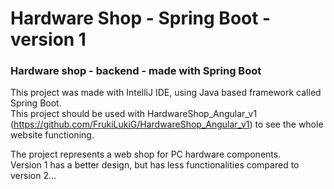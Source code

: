 # Hardware Shop - Spring Boot - version 1

### Hardware shop - backend - made with Spring Boot

This project was made with IntelliJ IDE, using Java based framework called Spring Boot.  
This project should be used with HardwareShop_Angular_v1 (https://github.com/FrukiLukiG/HardwareShop_Angular_v1) to see the whole website functioning.

The project represents a web shop for PC hardware components.  
Version 1 has a better design, but has less functionalities compared to version 2...
